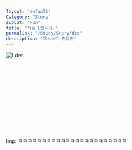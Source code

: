 ```yaml
---
layout: "default"
Category: "Story"
subCat: "Fun"
title: "저는 L입니다."
permalink: "/Study/Story/des"
description: "데스노트 명장면"
---
```


![Ldes](../assets/Photo/Ldes.jpg)

<br>
<br><br><br><br><br><br><br><br><br><br>

Imp: ㅋㅋㅋㅋㅋㅋㅋㅋㅋㅋㅋㅋㅋㅋㅋㅋㅋㅋㅋㅋㅋㅋㅋ

<br><br><br><br><br><br><br><br><br><br>
